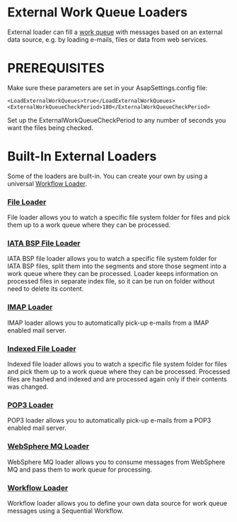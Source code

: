 # External Work Queue Loaders

External loader can fill a [work queue](/t/Work-Queues) with messages based on an external data source, e.g. by loading e-mails, files or data from web services.

# PREREQUISITES

Make sure these parameters are set in your AsapSettings.config file:

``` html/xml
<LoadExternalWorkQueues>true</LoadExternalWorkQueues>
<ExternalWorkQueueCheckPeriod>180</ExternalWorkQueueCheckPeriod>
```

Set up the ExternalWorkQueueCheckPeriod to any number of seconds you want the files being checked.

# Built-In External Loaders

Some of the loaders are built-in. You can create your own by using a universal [Workflow Loader](/t/Workflow-Loader).

### [File Loader](/t/File-Loader)

File loader allows you to watch a specific file system folder for files and pick them up to a work queue where they can be processed.

### [IATA BSP File Loader](/t/IATA-BSP-File-Loader)

IATA BSP file loader allows you to watch a specific file system folder for IATA BSP files, split them into the segments and store those segment into a work queue where they can be processed. Loader keeps information on processed files in separate index file, so it can be run on folder without need to delete its content.

### [IMAP Loader](/t/IMAP-Loader)

IMAP loader allows you to automatically pick-up e-mails from a IMAP enabled mail server.

### [Indexed File Loader](/t/Indexed-File-Loader)

Indexed file loader allows you to watch a specific file system folder for files and pick them up to a work queue where they can be processed. Processed files are hashed and indexed and are processed again only if their contents was changed.

### [POP3 Loader](/t/POP3-Loader)

POP3 loader allows you to automatically pick-up e-mails from a POP3 enabled mail server.

### [WebSphere MQ Loader](/t/WebSphere-MQ-Loader)

WebSphere MQ loader allows you to consume messages from WebSphere MQ and pass them to work queue for processing.

### [Workflow Loader](/t/Workflow-Loader)

Workflow loader allows you to define your own data source for work queue messages using a Sequential Workflow.
